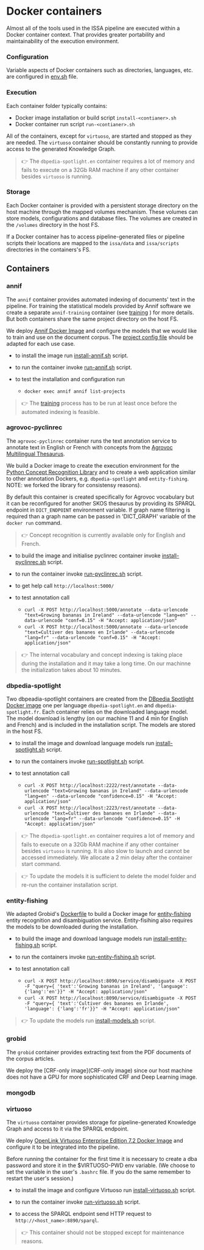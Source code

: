 # Docker containers

Almost all of the tools used in the ISSA pipeline are executed within a Docker container context. That provides greater portability and maintainability of the execution environment.

### Configuration

Variable aspects of Docker containers such as directories, languages, etc. are configured in [env.sh](../../env.sh) file.

### Execution

Each container folder typically contains: 
- Docker image installation or build script `install-<contianer>.sh`
- Docker container run script `run-<contianer>.sh`

All of the containers, except for `virtuoso`, are started and stopped as they are needed. The `virtuoso` container should be constantly running to provide access to the generated Knowledge Graph. 

>:point_right:  The `dbpedia-spotlight.en` container requires a lot of memory and fails to execute on a 32Gb RAM machine if any other container besides `virtuoso` is running.

### Storage
Each Docker container is provided with a persistent storage directory on the host machine through the mapped volumes mechanism. These volumes can store models, configurations and database files. The volumes are created in the `/volumes` directory in the host FS.

If a Docker container has to access pipeline-generated files or pipeline scripts their locations are mapped to the `issa/data` and `issa/scripts` directories in the containers's FS.

## Containers

### annif
The `annif` container provides automated indexing of documents' text in the pipeline. For training the statistical models provided by Annif software we create a separate `annif-training` container (see [training](../../training) ) for more details. But both containers share the same project directory on the host FS.

We deploy [Annif Docker Image](https://github.com/NatLibFi/Annif/wiki/Usage-with-Docker) and configure the models that we would like to train and use on the document corpus. The [project config file](annif/projects.cfg) should be adapted for each use case.

- to install the image run [install-annif.sh](annif/install-annif.sh) script.

- to run the container invoke [run-annif.sh](annif/run-annif.sh) script. 

- to test the installation and configuration run 
  - ```docker exec annif annif list-projects```
 
 >:point_right: The [training](../../training) process has to be run at least once before the automated indexing is feasible. 

### agrovoc-pyclinrec
The `agrovoc-pyclinrec` container runs the text annotation service to annotate text in English or French with concepts from the [Agrovoc Multilingual Thesaurus](https://agrovoc.fao.org).

We build a Docker image to create the execution environment for the [Python Concept Recognition Library](https://github.com/twktheainur/pyclinrec) and to create a web application similar to other annotation Dockers, e.g. `dbpedia-spotlight` and `entity-fishing`. NOTE: we forked the library for consistensy reasons). 

By default this container is created specifically for Agrovoc vocabulary but it can be reconfigured for another SKOS thesaurus by providing its SPARQL endpoint in `DICT_ENDPOINT` environment variable. If graph name filtering is required than a graph name can be passed in 'DICT_GRAPH' variable of the `docker run` command.

>:point_right: Concept recognition is currently available only for English and French.

- to build the image and initialise pyclinrec container invoke [install-pyclinrec.sh](agrovoc-pyclinrec/install-pyclinrec.sh) script.

- to run the container invoke [run-pyclinrec.sh](agrovoc-pyclinrec/run-pyclinrec.sh) script. 

- to get help call ```http://localhost:5000/```

- to test annotation call 

  - ```curl -X POST http://localhost:5000/annotate --data-urlencode "text=Growing bananas in Ireland" --data-urlencode "lang=en" --data-urlencode "conf=0.15" -H "Accept: application/json"``` 
  - ```curl -X POST http://localhost:5000/annotate --data-urlencode "text=Cultiver des bananes en Irlande" --data-urlencode "lang=fr" --data-urlencode "conf=0.15" -H "Accept: application/json"```

>:point_right: The internal vocabulary and concept indexing is taking place during the installation and it may take a long time. On our machinne the initialization takes about 10 minutes. 

### dbpedia-spotlight
Two dbpeadia-spotlight containers are created from the [DBpedia Spotlight Docker image](https://hub.docker.com/r/dbpedia/dbpedia-spotlight) one per language `dbpedia-spotlight.en` and `dbpedia-spotlight.fr`. Each container relies on the downloaded language model. The model download is lengthy (on our machine 11 and 4 min for English and French) and is included in the installation script. The models are stored in the host FS.

- to install the image and download language models run [install-spotlight.sh](dbpedia-spotlight/install-spotlight.sh) script.

- to run the containers invoke [run-spotlight.sh](dbpedia-spotlight/run-spotlight.sh) script. 

- to test annotation call 

  - ```curl -X POST http://localhost:2222/rest/annotate --data-urlencode "text=Growing bananas in Ireland" --data-urlencode "lang=en" --data-urlencode "confidence=0.15" -H "Accept: application/json"``` 
  - ```curl -X POST http://localhost:2223/rest/annotate --data-urlencode "text=Cultiver des bananes en Irlande" --data-urlencode "lang=fr" --data-urlencode "confidence=0.15" -H "Accept: application/json"```

>:point_right:  The `dbpedia-spotlight.en` container requires a lot of memory and fails to execute on a 32Gb RAM machine if any other container besides `virtuoso` is running. It is also slow to launch and cannot be accessed immediately. We allocate a 2 min delay after the container start command.
 
>:point_right: To update the models it is sufficient to delete the model folder and re-run the container installation script.


### entity-fishing
We adapted Grobid's [Dockerfile](https://github.com/kermitt2/grobid/blob/master/Dockerfile.crf) to build a Docker image for [entity-fishing](https://nerd.readthedocs.io/en/latest/) entity recognition and disambiguation service.  Entity-fisihing also requires the models to be downloaded during the installation.

- to build the image and download language models run [install-entity-fishing.sh](entity-fishing/install-entity-fishing.sh) script.

- to run the containers invoke [run-entity-fishing.sh](entity-fishing/run-entity-fishing.sh) script. 

- to test annotation call 

  - ```curl -X POST http://localhost:8090/service/disambiguate -X POST -F "query={ 'text':'Growing bananas in Ireland', 'language': {'lang':'en'}}" -H "Accept: application/json"``` 
  - ```curl -X POST http://localhost:8090/service/disambiguate -X POST -F "query={ 'text':'Cultiver des bananes en Irlande', 'language': {'lang':'fr'}}" -H "Accept: application/json"``` 

>:point_right: To update the models run [install-models.sh](entity-fishing/install-models.sh) script. 

### grobid
The `grobid` container provides extracting text from the PDF documents of the corpus articles. 

We deploy the [CRF-only image](CRF-only image) since our host machine does not have a GPU for more sophisticated CRF and Deep Learning image.

### mongodb

### virtuoso
The `virtuoso` container provides storage for pipeline-generated Knowledge Graph and access to it via the SPARQL endpoint.

We deploy [OpenLink Virtuoso Enterprise Edition 7.2 Docker Image](https://hub.docker.com/r/openlink/virtuoso-closedsource-8) and configure it to be integrated into the pipeline. 

Before running the container for the first time it is necessary to create a dba password and store it in the $VIRTUOSO-PWD env variable. (We choose to set the variable in the user's `.bashrc` file. If you do the same remember to restart the user's session.)

- to install the image and configure Virtuoso run [install-virtuoso.sh](vistuoso/install-virtuoso.sh) script.

- to run the container invoke [run-virtuoso.sh](vistuoso/install-virtuoso.sh) script. 

- to access the SPARQL endpoint send HTTP request to `http://<host_name>:8890/sparql`.

>:point_right: This container should not be stopped except for maintenance reasons.






